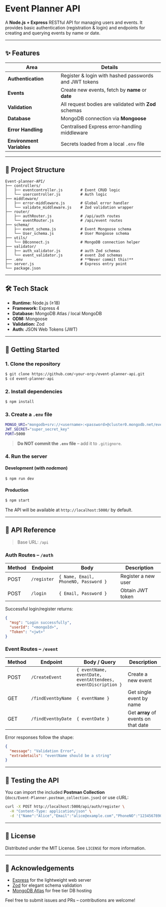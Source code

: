 # Event Planner API

A **Node.js + Express** RESTful API for managing users and events.  It provides basic authentication (registration & login) and endpoints for creating and querying events by name or date.

---

## ✨ Features

| Area                      | Details                                               |
| ------------------------- | ----------------------------------------------------- |
| **Authentication**        | Register & login with hashed passwords and JWT tokens |
| **Events**                | Create new events, fetch by **name** or **date**      |
| **Validation**            | All request bodies are validated with **Zod** schemas |
| **Database**              | MongoDB connection via **Mongoose**                   |
| **Error Handling**        | Centralised Express error‑handling middleware         |
| **Environment Variables** | Secrets loaded from a local `.env` file               |

---

## 📂 Project Structure

```
Event‑planner‑API/
├── controllers/
│   ├── eventcontroller.js        # Event CRUD logic
│   └── usercontroller.js         # Auth logic
├── middleware/
│   ├── error‑middleware.js       # Global error handler
│   └── validate_middleware.js    # Zod validation wrapper
├── router/
│   ├── authRouter.js             # /api/auth routes
│   └── eventRouter.js            # /api/event routes
├── schema/
│   ├── event_schema.js           # Event Mongoose schema
│   └── User_schema.js            # User Mongoose schema
├── utils/
│   └── DBconnect.js              # MongoDB connection helper
├── validator/
│   ├── auth_validator.js         # auth Zod schemas
│   └── event_validator.js        # event Zod schemas
├── .env                          # **Never commit this!**
├── server.js                     # Express entry point
└── package.json
```

---

## 🛠️ Tech Stack

* **Runtime:** Node.js (≥18)
* **Framework:** Express 4
* **Database:** MongoDB Atlas / local MongoDB
* **ODM:** Mongoose
* **Validation:** Zod
* **Auth:** JSON Web Tokens (JWT)

---

## 🚀 Getting Started

### 1. Clone the repository

```bash
$ git clone https://github.com/<your‑org>/event‑planner‑api.git
$ cd event‑planner‑api
```

### 2. Install dependencies

```bash
$ npm install
```

### 3. Create a `.env` file

```bash
MONGO_URI="mongodb+srv://<username>:<password>@cluster0.mongodb.net/eventdb"
JWT_SECRET="super_secret_key"
PORT=5000
```

> **Do NOT commit the `.env` file** – add it to `.gitignore`.

### 4. Run the server

#### Development (with *nodemon*)

```bash
$ npm run dev
```

#### Production

```bash
$ npm start
```

The API will be available at `http://localhost:5000/` by default.

---

## 🔌 API Reference

> Base URL: `/api`

### Auth Routes – `/auth`

| Method | Endpoint    | Body                                 | Description         |
| ------ | ----------- | ------------------------------------ | ------------------- |
| POST   | `/register` | `{ Name, Email, PhoneNO, Password }` | Register a new user |
| POST   | `/login`    | `{ Email, Password }`                | Obtain JWT token    |

Successful login/register returns:

```json
{
  "msg": "Login successfully",
  "userId": "<mongoId>",
  "Token": "<jwt>"
}
```

### Event Routes – `/event`

| Method | Endpoint           | Body / Query                                                 | Description                          |
| ------ | ------------------ | ------------------------------------------------------------ | ------------------------------------ |
| POST   | `/CreateEvent`     | `{ eventName, eventDate, eventAttendees, eventDiscription }` | Create a new event                   |
| GET    | `/findEventbyName` | `{ eventName }`                                              | Get single event by name             |
| GET    | `/findEventbyDate` | `{ eventDate }`                                              | Get **array** of events on that date |

Error responses follow the shape:

```json
{
  "message": "Validation Error",
  "extradetails": "eventName should be a string"
}
```

---

## 🧪 Testing the API

You can import the included **Postman Collection** (`docs/Event‑Planner.postman_collection.json`) or use cURL:

```bash
curl -X POST http://localhost:5000/api/auth/register \
  -H "Content-Type: application/json" \
  -d '{"Name":"Alice","Email":"alice@example.com","PhoneNO":"1234567890","Password":"password"}'
```

---

## 📑 License

Distributed under the MIT License. See `LICENSE` for more information.

---

## 🙏 Acknowledgements

* [Express](https://expressjs.com/) for the lightweight web server
* [Zod](https://github.com/colinhacks/zod) for elegant schema validation
* [MongoDB Atlas](https://www.mongodb.com/cloud/atlas) for free tier DB hosting

Feel free to submit issues and PRs – contributions are welcome!
